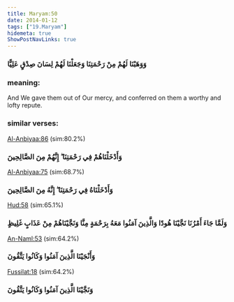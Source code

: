 ```yaml
---
title: Maryam:50
date: 2014-01-12
tags: ["19.Maryam"]
hidemeta: true 
ShowPostNavLinks: true 
---
```

### وَوَهَبْنَا لَهُمْ مِنْ رَحْمَتِنَا وَجَعَلْنَا لَهُمْ لِسَانَ صِدْقٍ عَلِيًّا
### meaning: 
And We gave them out of Our mercy, and conferred on them a worthy and lofty repute.
### similar verses: 

[Al-Anbiyaa:86](/21/86) (sim:80.2%)

### وَأَدْخَلْنَاهُمْ فِي رَحْمَتِنَا ۖ إِنَّهُمْ مِنَ الصَّالِحِينَ

[Al-Anbiyaa:75](/21/75) (sim:68.7%)

### وَأَدْخَلْنَاهُ فِي رَحْمَتِنَا ۖ إِنَّهُ مِنَ الصَّالِحِينَ

[Hud:58](/11/58) (sim:65.1%)

### وَلَمَّا جَاءَ أَمْرُنَا نَجَّيْنَا هُودًا وَالَّذِينَ آمَنُوا مَعَهُ بِرَحْمَةٍ مِنَّا وَنَجَّيْنَاهُمْ مِنْ عَذَابٍ غَلِيظٍ

[An-Naml:53](/27/53) (sim:64.2%)

### وَأَنْجَيْنَا الَّذِينَ آمَنُوا وَكَانُوا يَتَّقُونَ

[Fussilat:18](/41/18) (sim:64.2%)

### وَنَجَّيْنَا الَّذِينَ آمَنُوا وَكَانُوا يَتَّقُونَ
